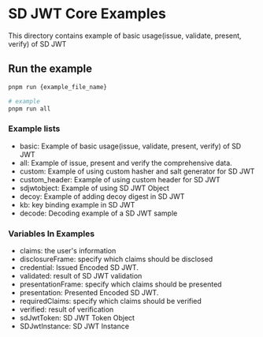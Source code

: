 # SD JWT Core Examples

This directory contains example of basic usage(issue, validate, present, verify) of SD JWT

## Run the example

```bash
pnpm run {example_file_name}

# example
pnpm run all
```

### Example lists

- basic: Example of basic usage(issue, validate, present, verify) of SD JWT
- all: Example of issue, present and verify the comprehensive data.
- custom: Example of using custom hasher and salt generator for SD JWT
- custom_header: Example of using custom header for SD JWT
- sdjwtobject: Example of using SD JWT Object
- decoy: Example of adding decoy digest in SD JWT
- kb: key binding example in SD JWT
- decode: Decoding example of a SD JWT sample

### Variables In Examples

- claims: the user's information
- disclosureFrame: specify which claims should be disclosed
- credential: Issued Encoded SD JWT.
- validated: result of SD JWT validation
- presentationFrame: specify which claims should be presented
- presentation: Presented Encoded SD JWT.
- requiredClaims: specify which claims should be verified
- verified: result of verification
- sdJwtToken: SD JWT Token Object
- SDJwtInstance: SD JWT Instance
